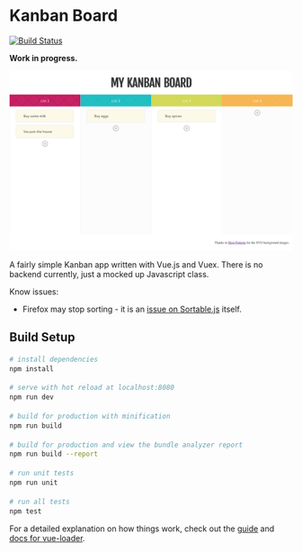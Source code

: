 # Kanban Board

[![Build Status](https://travis-ci.org/jeffory/Kanban-board.svg?branch=master)](https://travis-ci.org/jeffory/Kanban-board)

**Work in progress.**

![Screenshot of application](./screenshot.png)

A fairly simple Kanban app written with Vue.js and Vuex. There is no backend currently, just a mocked up Javascript class.

Know issues:
- Firefox may stop sorting - it is an [issue on Sortable.js](https://github.com/RubaXa/Sortable/issues/1267) itself.

## Build Setup

``` bash
# install dependencies
npm install

# serve with hot reload at localhost:8080
npm run dev

# build for production with minification
npm run build

# build for production and view the bundle analyzer report
npm run build --report

# run unit tests
npm run unit

# run all tests
npm test
```

For a detailed explanation on how things work, check out the [guide](http://vuejs-templates.github.io/webpack/) and [docs for vue-loader](http://vuejs.github.io/vue-loader).
